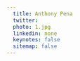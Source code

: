 ```yaml
---
  title: Anthony Pena
  twitter: 
  photo: 1.jpg
  linkedin: none
  keynotes: false
  sitemap: false
---
```

